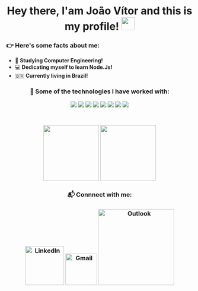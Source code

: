 <h1 align="center"> Hey there, I'am João Vítor and this is my profile! <img src="https://media.giphy.com/media/hvRJCLFzcasrR4ia7z/giphy.gif" width="35"> </h1>

<h3> 👉 Here's some facts about me: </h3>

- 🏫 **Studying Computer Engineering!**
- 💻 **Dedicating myself to learn Node.Js!**
- 🇧🇷 **Currently living in Brazil!**

<h3 align="center"> 🔨 Some of the technologies I have worked with: </h3>

<p align="center">
 <img src="https://img.shields.io/badge/JavaScript-F7DF1E?style=for-the-badge&logo=javascript&logoColor=black"/>
 <img src="https://img.shields.io/badge/Node.js-43853D?style=for-the-badge&logo=node.js&logoColor=white"/>
 <img src="https://img.shields.io/badge/Heroku-430098?style=for-the-badge&logo=heroku&logoColor=white"/>
 <img src="https://img.shields.io/badge/MongoDB-4EA94B?style=for-the-badge&logo=mongodb&logoColor=white"/>
 <img src="https://img.shields.io/badge/TypeScript-007ACC?style=for-the-badge&logo=typescript&logoColor=white"/>
 <img src="https://img.shields.io/badge/Apache-CA2136?style=for-the-badge&logo=apache&logoColor=white"/>
 <img src="https://img.shields.io/badge/MySQL-00000F?style=for-the-badge&logo=mysql&logoColor=white"/>
 <img src="https://img.shields.io/badge/Microsoft_SQL_Server-CC2927?style=for-the-badge&logo=microsoft-sql-server&logoColor=white"/>
</p>
</br>

<p align= "center">
  <img height= "150" src="https://github-readme-stats.vercel.app/api?username=TheJoaoRech&theme=react&show_icons=true&include_all_commits=true" />
  <img height= "150" src="https://github-readme-stats.vercel.app/api/top-langs/?username=TheJoaoRech&theme=react&layout=compact" />
</p>

<h3 align="center"> 📬 Connnect with me: </h3>

<h3 align="center"
  <a href="https://www.linkedin.com/in/joaovitorrech/"><img width="105px" alt="LinkedIn" src="https://img.shields.io/badge/LinkedIn-0077B5?style=for-the-badge&logo=linkedin&logoColor=white"/></a>
  <a href="mailto:joaooliveirarech@gmail.com"><img width="85px" alt="Gmail" src="https://img.shields.io/badge/Gmail-D14836?style=for-the-badge&logo=gmail&logoColor=white" /></a> 
  <a href="mailto:joaooliveirarech@hotmail.com"><img width="205px" alt="Outlook" src="https://img.shields.io/badge/Microsoft_Outlook-0078D4?style=for-the-badge&logo=microsoft-outlook&logoColor=white" /></a>
</h3>
